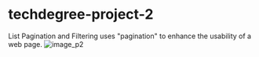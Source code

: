 # techdegree-project-2
List Pagination and Filtering uses "pagination" to enhance the usability of a web page.
![image_p2](https://github.com/copeju8/techdegree-project-2/assets/51244110/4a40d172-25d0-4c60-8e1f-3bb115ef2940)
